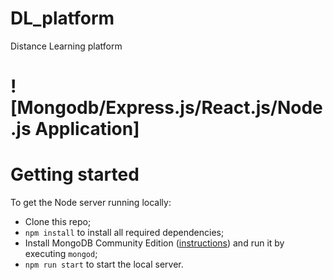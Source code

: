 # DL_platform
 Distance Learning platform

# ![Mongodb/Express.js/React.js/Node.js Application]


# Getting started

To get the Node server running locally:

- Clone this repo;
- `npm install` to install all required dependencies;
- Install MongoDB Community Edition ([instructions](https://docs.mongodb.com/manual/installation/#tutorials)) and run it by executing `mongod`;
- `npm run start` to start the local server.